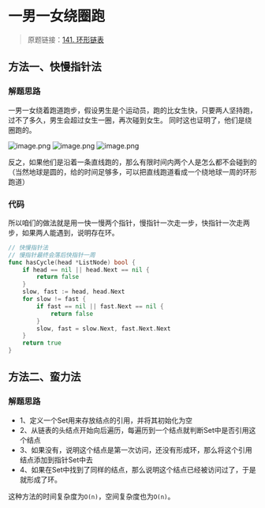 # 一男一女绕圈跑
> 原题链接：[141. 环形链表](https://leetcode-cn.com/problems/linked-list-cycle/)

## 方法一、快慢指针法
### 解题思路
一男一女绕着跑道跑步，假设男生是个运动员，跑的比女生快，只要两人坚持跑，过不了多久，男生会超过女生一圈，再次碰到女生。
同时这也证明了，他们是绕圈跑的。

![image.png](https://pic.leetcode-cn.com/da4d29d089e02043d91b66802ba659e36735fab3b48773f31da34073ddc66f4d-image.png)
![image.png](https://pic.leetcode-cn.com/d8be8be7279ddeabfb9466148711d6da5f1b1227f0aa3b1d7c3cd90a7b72a3f0-image.png)
![image.png](https://pic.leetcode-cn.com/1269c60e2f27815bd92d8a0aa3849e717d863bba75a4cba271ee30a80ee04628-image.png)

反之，如果他们是沿着一条直线跑的，那么有限时间内两个人是怎么都不会碰到的（当然地球是圆的，给的时间足够多，可以把直线跑道看成一个绕地球一周的环形跑道）

### 代码
所以咱们的做法就是用一快一慢两个指针，慢指针一次走一步，快指针一次走两步，如果两人能遇到，说明存在环。
```go
// 快慢指针法
// 慢指针最终会落后快指针一周
func hasCycle(head *ListNode) bool {
	if head == nil || head.Next == nil {
		return false
	}
	slow, fast := head, head.Next
	for slow != fast {
		if fast == nil || fast.Next == nil {
			return false
		}
		slow, fast = slow.Next, fast.Next.Next
	}
	return true
}
```

## 方法二、蛮力法
### 解题思路
* 1、定义一个Set用来存放结点的引用，并将其初始化为空
* 2、从链表的头结点开始向后遍历，每遍历到一个结点就判断Set中是否引用这个结点
* 3、如果没有，说明这个结点是第一次访问，还没有形成环，那么将这个引用结点添加到指针Set中去
* 4、如果在Set中找到了同样的结点，那么说明这个结点已经被访问过了，于是就形成了环。

这种方法的时间复杂度为``O(n)``，空间复杂度也为``O(n)``。
